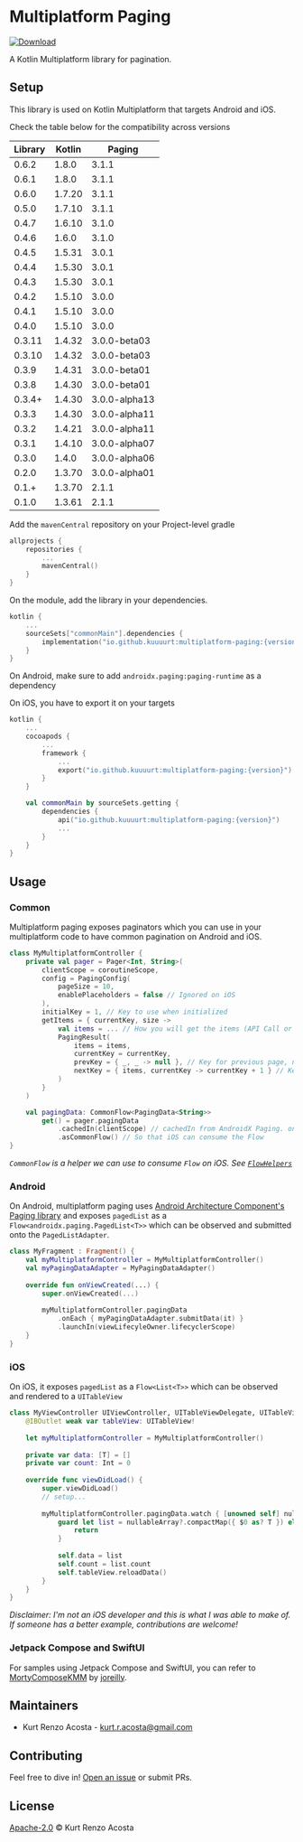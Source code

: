 # Multiplatform Paging

[ ![Download](https://maven-badges.herokuapp.com/maven-central/io.github.kuuuurt/multiplatform-paging/badge.svg) ](https://search.maven.org/search?q=a:multiplatform-paging)

A Kotlin Multiplatform library for pagination.

## Setup

This library is used on Kotlin Multiplatform that targets Android and iOS.

Check the table below for the compatibility across versions

| Library | Kotlin | Paging        |
|---------|--------| ------------- |
| 0.6.2   | 1.8.0  | 3.1.1         |
| 0.6.1   | 1.8.0  | 3.1.1         |
| 0.6.0   | 1.7.20 | 3.1.1         |
| 0.5.0   | 1.7.10 | 3.1.1         |
| 0.4.7   | 1.6.10 | 3.1.0         |
| 0.4.6   | 1.6.0  | 3.1.0         |
| 0.4.5   | 1.5.31 | 3.0.1         |
| 0.4.4   | 1.5.30 | 3.0.1         |
| 0.4.3   | 1.5.30 | 3.0.1         |
| 0.4.2   | 1.5.10 | 3.0.0         |
| 0.4.1   | 1.5.10 | 3.0.0         |
| 0.4.0   | 1.5.10 | 3.0.0         |
| 0.3.11  | 1.4.32 | 3.0.0-beta03  |
| 0.3.10  | 1.4.32 | 3.0.0-beta03  |
| 0.3.9   | 1.4.31 | 3.0.0-beta01  |
| 0.3.8   | 1.4.30 | 3.0.0-beta01  |
| 0.3.4+  | 1.4.30 | 3.0.0-alpha13 |
| 0.3.3   | 1.4.30 | 3.0.0-alpha11 |
| 0.3.2   | 1.4.21 | 3.0.0-alpha11 |
| 0.3.1   | 1.4.10 | 3.0.0-alpha07 |
| 0.3.0   | 1.4.0  | 3.0.0-alpha06 |
| 0.2.0   | 1.3.70 | 3.0.0-alpha01 |
| 0.1.+   | 1.3.70 | 2.1.1         |
| 0.1.0   | 1.3.61 | 2.1.1         |

Add the `mavenCentral` repository on your Project-level gradle
```kotlin
allprojects {
    repositories {
        ...
        mavenCentral()
    }
}
```

On the module, add the library in your dependencies.

```kotlin
kotlin {
    ...
    sourceSets["commonMain"].dependencies {
        implementation("io.github.kuuuurt:multiplatform-paging:{version}")
    }
}
```

On Android, make sure to add `androidx.paging:paging-runtime` as a dependency

On iOS, you have to export it on your targets
```kotlin
kotlin {
    ...
    cocoapods {
        ...
        framework {
            ...
            export("io.github.kuuuurt:multiplatform-paging:{version}")
        }
    }

    val commonMain by sourceSets.getting {
        dependencies {
            api("io.github.kuuuurt:multiplatform-paging:{version}")
            ...
        }
    }
}
```

## Usage

### Common

Multiplatform paging exposes paginators which you can use in your multiplatform code to have common pagination on Android and iOS.

```kotlin
class MyMultiplatformController {
    private val pager = Pager<Int, String>(
        clientScope = coroutineScope,
        config = PagingConfig(
            pageSize = 10,
            enablePlaceholders = false // Ignored on iOS
        ),
        initialKey = 1, // Key to use when initialized
        getItems = { currentKey, size ->
            val items = ... // How you will get the items (API Call or Local DB)
            PagingResult(
                items = items,
                currentKey = currentKey,
                prevKey = { _, _ -> null }, // Key for previous page, null means don't load previous pages
                nextKey = { items, currentKey -> currentKey + 1 } // Key for next page. Use `items` or `currentKey` to get it depending on the pagination strategy
            )
        }
    )

    val pagingData: CommonFlow<PagingData<String>>
        get() = pager.pagingData
            .cachedIn(clientScope) // cachedIn from AndroidX Paging. on iOS, this is a no-op
            .asCommonFlow() // So that iOS can consume the Flow 
}
```

*`CommonFlow` is a helper we can use to consume `Flow` on iOS. See [`FlowHelpers`](https://github.com/kuuuurt/multiplatform-paging/blob/develop/sample/multiplatform-library/src/commonMain/kotlin/com/kuuurt/paging/sample/multiplatform/library/helpers/FlowHelpers.kt)*

### Android

On Android, multiplatform paging uses [Android Architecture Component's Paging library](https://developer.android.com/topic/libraries/architecture/paging) and exposes `pagedList` as a `Flow<androidx.paging.PagedList<T>>` which can be observed and submitted onto the `PagedListAdapter`.

```kotlin
class MyFragment : Fragment() {
    val myMultiplatformController = MyMultiplatformController()
    val myPagingDataAdapter = MyPagingDataAdapter()
    
    override fun onViewCreated(...) {
        super.onViewCreated(...)
      
        myMultiplatformController.pagingData
            .onEach { myPagingDataAdapter.submitData(it) }
            .launchIn(viewLifecyleOwner.lifecyclerScope)     
    }
}
```

### iOS

On iOS, it exposes `pagedList` as a `Flow<List<T>>` which can be observed and rendered to a `UITableView`

```swift
class MyViewController UIViewController, UITableViewDelegate, UITableViewDataSource {
    @IBOutlet weak var tableView: UITableView!
    
    let myMultiplatformController = MyMultiplatformController()
    
    private var data: [T] = []
    private var count: Int = 0
    
    override func viewDidLoad() {
        super.viewDidLoad()
        // setup...
        
        myMultiplatformController.pagingData.watch { [unowned self] nullableArray in
            guard let list = nullableArray?.compactMap({ $0 as? T }) else {
                return
            }
      
            self.data = list
            self.count = list.count
            self.tableView.reloadData()
        }
    }
}
```

*Disclaimer: I'm not an iOS developer and this is what I was able to make of. If someone has a better example, contributions are welcome!*

### Jetpack Compose and SwiftUI

For samples using Jetpack Compose and SwiftUI, you can refer to [MortyComposeKMM](https://github.com/joreilly/MortyComposeKMM) by [joreilly](https://github.com/joreilly).

## Maintainers

- Kurt Renzo Acosta - [kurt.r.acosta@gmail.com](mailto:kurt.r.acosta@gmail.com)

## Contributing

Feel free to dive in! [Open an issue](https://github.com/kuuuurt/multiplatform-paging/issues/new) or submit PRs.

## License

[Apache-2.0](LICENSE) © Kurt Renzo Acosta
